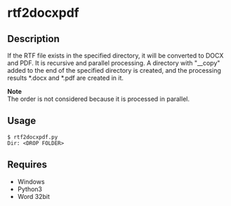 # rtf2docxpdf 

## Description  
If the RTF file exists in the specified directory, it will be converted to DOCX and PDF. It is recursive and parallel processing. A directory with "__copy" added to the end of the specified directory is created, and the processing results \*.docx and \*.pdf are created in it.  

**Note**  
The order is not considered because it is processed in parallel.

## Usage  
```
$ rtf2docxpdf.py
Dir: <DROP FOLDER>
```

## Requires  
- Windows  
- Python3  
- Word 32bit
